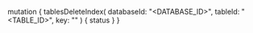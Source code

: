 mutation {
    tablesDeleteIndex(
        databaseId: "<DATABASE_ID>",
        tableId: "<TABLE_ID>",
        key: ""
    ) {
        status
    }
}
